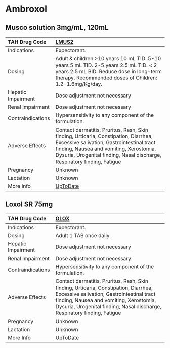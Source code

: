 # Ambroxol

## Musco solution 3mg/mL, 120mL

| TAH Drug Code      | [LMUS2](https://www.tahsda.org.tw/drugs/hissearch.php?drug_code=LMUS2)                                                                                                                                                                                 |
|:-------------------|:-------------------------------------------------------------------------------------------------------------------------------------------------------------------------------------------------------------------------------------------------------|
| Indications        | Expectorant.                                                                                                                                                                                                                                           |
| Dosing             | Adult & children >10 years 10 mL TID. 5-10 years 5 mL TID. 2-5 years 2.5 mL TID. < 2 years 2.5 mL BID. Reduce dose in long-term therapy. Recommended doses of Children: 1.2-1.6mg/Kg/day.                                                              |
| Hepatic Impairment | Dose adjustment not necessary                                                                                                                                                                                                                          |
| Renal Impairment   | Dose adjustment not necessary                                                                                                                                                                                                                          |
| Contraindications  | Hypersensitivity to any component of the formulation.                                                                                                                                                                                                  |
| Adverse Effects    | Contact dermatitis, Pruritus, Rash, Skin finding, Urticaria, Constipation, Diarrhea, Excessive salivation, Gastrointestinal tract finding, Nausea and vomiting, Xerostomia, Dysuria, Urogenital finding, Nasal discharge, Respiratory finding, Fatigue |
| Pregnancy          | Unknown                                                                                                                                                                                                                                                |
| Lactation          | Unknown                                                                                                                                                                                                                                                |
| More Info          | [UpToDate](https://www.uptodate.com/contents/ambroxol-drug-information)                                                                                                                                                                                |

## Loxol SR 75mg

| TAH Drug Code      | [OLOX](https://www.tahsda.org.tw/drugs/hissearch.php?drug_code=OLOX)                                                                                                                                                                                   |
|:-------------------|:-------------------------------------------------------------------------------------------------------------------------------------------------------------------------------------------------------------------------------------------------------|
| Indications        | Expectorant.                                                                                                                                                                                                                                           |
| Dosing             | Adult 1 TAB once daily.                                                                                                                                                                                                                                |
| Hepatic Impairment | Dose adjustment not necessary                                                                                                                                                                                                                          |
| Renal Impairment   | Dose adjustment not necessary                                                                                                                                                                                                                          |
| Contraindications  | Hypersensitivity to any component of the formulation.                                                                                                                                                                                                  |
| Adverse Effects    | Contact dermatitis, Pruritus, Rash, Skin finding, Urticaria, Constipation, Diarrhea, Excessive salivation, Gastrointestinal tract finding, Nausea and vomiting, Xerostomia, Dysuria, Urogenital finding, Nasal discharge, Respiratory finding, Fatigue |
| Pregnancy          | Unknown                                                                                                                                                                                                                                                |
| Lactation          | Unknown                                                                                                                                                                                                                                                |
| More Info          | [UpToDate](https://www.uptodate.com/contents/ambroxol-drug-information)                                                                                                                                                                                |

